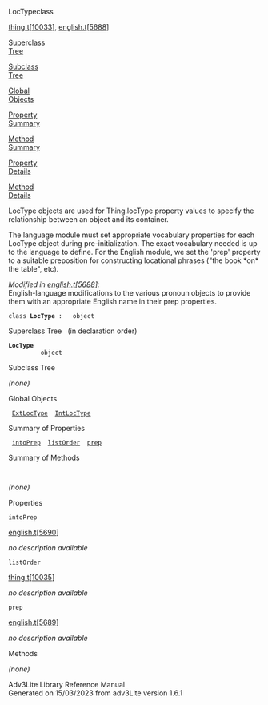 <span class="title">LocType</span><span class="type">class</span>

[thing.t](../file/thing.t.html)\[[10033](../source/thing.t.html#10033)\],
[english.t](../file/english.t.html)\[[5688](../source/english.t.html#5688)\]

[Superclass  
Tree](#_SuperClassTree_)

[Subclass  
Tree](#_SubClassTree_)

[Global  
Objects](#_ObjectSummary_)

[Property  
Summary](#_PropSummary_)

[Method  
Summary](#_MethodSummary_)

[Property  
Details](#_Properties_)

[Method  
Details](#_Methods_)

<div class="fdesc">

LocType objects are used for Thing.locType property values to specify
the relationship between an object and its container.

The language module must set appropriate vocabulary properties for each
LocType object during pre-initialization. The exact vocabulary needed is
up to the language to define. For the English module, we set the 'prep'
property to a suitable preposition for constructing locational phrases
("the book \*on\* the table", etc).

*Modified in
[english.t](../file/english.t.html)\[[5688](../source/english.t.html#5688)\]:*  
English-language modifications to the various pronoun objects to provide
them with an appropriate English name in their prep properties.

`class `**`LocType`**` :   object`

</div>

<span id="_SuperClassTree_"></span>

<div class="mjhd">

<span class="hdln">Superclass Tree</span>   (in declaration order)

</div>

**`LocType`**  
`         object`  
<span id="_SubClassTree_"></span>

<div class="mjhd">

<span class="hdln">Subclass Tree</span>  

</div>

*(none)* <span id="_ObjectSummary_"></span>

<div class="mjhd">

<span class="hdln">Global Objects</span>  

</div>

` `[`ExtLocType`](../object/ExtLocType.html)`  `[`IntLocType`](../object/IntLocType.html)`  `
<span id="_PropSummary_"></span>

<div class="mjhd">

<span class="hdln">Summary of Properties</span>  

</div>

` `[`intoPrep`](#intoPrep)`  `[`listOrder`](#listOrder)`  `[`prep`](#prep)`  `

<span id="_MethodSummary_"></span>

<div class="mjhd">

<span class="hdln">Summary of Methods</span>  

</div>

` `

*(none)* <span id="_Properties_"></span>

<div class="mjhd">

<span class="hdln">Properties</span>  

</div>

<span id="intoPrep"></span>

`intoPrep`

[english.t](../file/english.t.html)\[[5690](../source/english.t.html#5690)\]

<div class="desc">

*no description available*

</div>

<span id="listOrder"></span>

`listOrder`

[thing.t](../file/thing.t.html)\[[10035](../source/thing.t.html#10035)\]

<div class="desc">

*no description available*

</div>

<span id="prep"></span>

`prep`

[english.t](../file/english.t.html)\[[5689](../source/english.t.html#5689)\]

<div class="desc">

*no description available*

</div>

<span id="_Methods_"></span>

<div class="mjhd">

<span class="hdln">Methods</span>  

</div>

*(none)*

<div class="ftr">

Adv3Lite Library Reference Manual  
Generated on 15/03/2023 from adv3Lite version 1.6.1

</div>
